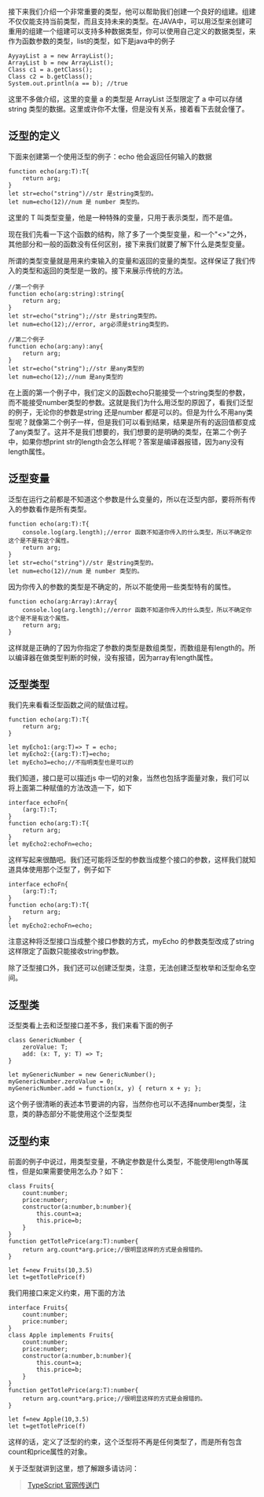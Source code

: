 ﻿接下来我们介绍一个非常重要的类型，他可以帮助我们创建一个良好的组建。组建不仅仅能支持当前类型，而且支持未来的类型。在JAVA中，可以用泛型来创建可重用的组建一个组建可以支持多种数据类型，你可以使用自己定义的数据类型，来作为函数参数的类型，list的类型，如下是java中的例子

<pre><code class='syntax brush-java'>AyyayList<String> a = new ArrayList<String>();  
ArrayList b = new ArrayList();
Class c1 = a.getClass();  
Class c2 = b.getClass();  
System.out.println(a == b); //true  
</code></pre>

这里不多做介绍，这里的变量 a 的类型是 ArrayList 泛型限定了 a 中可以存储 string 类型的数据。这里或许你不太懂，但是没有关系，接着看下去就会懂了。

## 泛型的定义

下面来创建第一个使用泛型的例子：echo 他会返回任何输入的数据

<pre><code class='syntax brush-java'>function echo<T>(arg:T):T{
	return arg;
}
let str=echo<string>("string")//str 是string类型的。
let num=echo<number>(12)//num 是 number 类型的。
</code></pre>

这里的 T 叫类型变量，他是一种特殊的变量，只用于表示类型，而不是值。

现在我们先看一下这个函数的结构，除了多了一个类型变量，和一个"<>"之外，其他部分和一般的函数没有任何区别，接下来我们就要了解下什么是类型变量。

所谓的类型变量就是用来约束输入的变量和返回的变量的类型。这样保证了我们传入的类型和返回的类型是一致的。接下来展示传统的方法。

<pre><code class='syntax brush-javascript'>//第一个例子
function echo(arg:string):string{
	return arg;
}
let str=echo("string");//str 是string类型的。
let num=echo(12);//error, arg必须是string类型的。 

//第二个例子
function echo(arg:any):any{
	return arg;
}
let str=echo("string");//str 是any类型的
let num=echo(12);//num 是any类型的
</code></pre>

在上面的第一个例子中，我们定义的函数echo只能接受一个string类型的参数，而不能接受number类型的参数。这就是我们为什么用泛型的原因了，看我们泛型的例子，无论你的参数是string 还是number 都是可以的。但是为什么不用any类型呢？就像第二个例子一样，但是我们可以看到结果，结果是所有的返回值都变成了any类型了。这并不是我们想要的，我们想要的是明确的类型，在第二个例子中，如果你想print str的length会怎么样呢？答案是编译器报错，因为any没有length属性。

## 泛型变量

泛型在运行之前都是不知道这个参数是什么变量的，所以在泛型内部，要将所有传入的参数看作是所有类型。

<pre><code class='syntax brush-java'>function echo<T>(arg:T):T{
	console.log(arg.length);//error 函数不知道你传入的什么类型，所以不确定你这个是不是有这个属性。
	return arg;
}
let str=echo<string>("string")//str 是string类型的。
let num=echo<number>(12)//num 是 number 类型的。
</code></pre>

因为你传入的参数的类型是不确定的，所以不能使用一些类型特有的属性。

<pre><code class='syntax brush-java'>function echo<T>(arg:Array<T>):Array<T>{
	console.log(arg.length);//error 函数不知道你传入的什么类型，所以不确定你这个是不是有这个属性。
	return arg;
}
</code></pre>

这样就是正确的了因为你指定了参数的类型是数组类型，而数组是有length的。所以编译器在做类型判断的时候，没有报错，因为array有length属性。

## 泛型类型

我们先来看看泛型函数之间的赋值过程。

<pre><code class='syntax brush-java'>function echo<T>(arg:T):T{
	return arg;
}

let myEcho1:<T>(arg:T)=> T = echo;
let myEcho2:{<T>(arg:T):T}=echo;
let myEcho3=echo;//不指明类型也是可以的
</code></pre>

我们知道，接口是可以描述js 中一切的对象，当然也包括字面量对象，我们可以将上面第二种赋值的方法改造一下，如下

<pre><code class='syntax brush-java'>interface echoFn{
	<T>(arg:T):T;
}
function echo<T>(arg:T):T{
	return arg;
}
let myEcho2:echoFn=echo;
</code></pre>

这样写起来很酷吧。我们还可能将泛型的参数当成整个接口的参数，这样我们就知道具体使用那个泛型了，例子如下

<pre><code class='syntax brush-java'>interface echoFn<T>{
	(arg:T):T;
}
function echo<T>(arg:T):T{
	return arg;
}
let myEcho2:echoFn<string>=echo;
</code></pre>

注意这种将泛型接口当成整个接口参数的方式，myEcho 的参数类型改成了string 这样限定了函数只能接收string参数。

除了泛型接口外，我们还可以创建泛型类，注意，无法创建泛型枚举和泛型命名空间。


## 泛型类

泛型类看上去和泛型接口差不多，我们来看下面的例子

<pre><code class='syntax brush-java'>class GenericNumber<T> {
    zeroValue: T;
    add: (x: T, y: T) => T;
}

let myGenericNumber = new GenericNumber<number>();
myGenericNumber.zeroValue = 0;
myGenericNumber.add = function(x, y) { return x + y; };
</code></pre>

这个例子很清晰的表述本节要讲的内容，当然你也可以不选择number类型，注意，类的静态部分不能使用这个泛型类型

## 泛型约束

前面的例子中说过，用类型变量，不确定参数是什么类型，不能使用length等属性，但是如果需要使用怎么办？如下：

<pre><code class='syntax brush-java'>class Fruits{
    count:number;
	price:number;
	constructor(a:number,b:number){
		this.count=a;
		this.price=b;
	}
}
function getTotlePrice<T>(arg:T):number{
	return arg.count*arg.price;//很明显这样的方式是会报错的。
}

let f=new Fruits(10,3.5)
let t=getTotlePrice<Fruits>(f) 
</code></pre>

我们用接口来定义约束，用下面的方法

<pre><code class='syntax brush-java'>interface Fruits{
	count:number;	
	price:number;	
}
class Apple implements Fruits{
    count:number;
	price:number;
	constructor(a:number,b:number){
		this.count=a;
		this.price=b;
	}
}
function getTotlePrice<T extends Fruits>(arg:T):number{
	return arg.count*arg.price;//很明显这样的方式是会报错的。
}

let f=new Apple(10,3.5)
let t=getTotlePrice<Fruits>(f) 
</code></pre>

这样的话，定义了泛型的约束，这个泛型将不再是任何类型了，而是所有包含count和price属性的对象。

关于泛型就讲到这里，想了解跟多请访问：

>[TypeScript 官网传送门](http://www.typescriptlang.org/)
